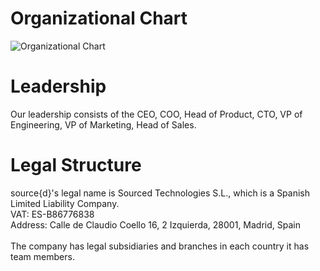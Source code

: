# Organizational Chart

![Organizational Chart](https://i.imgur.com/X1PslbS.png)

# Leadership

Our leadership consists of the CEO, COO, Head of Product, CTO, VP of Engineering, VP of Marketing, Head of Sales.

# Legal Structure

source{d}'s legal name is Sourced Technologies S.L., which is a Spanish Limited Liability Company.<br>
VAT: ES-B86776838<br>
Address: Calle de Claudio Coello 16, 2 Izquierda, 28001, Madrid, Spain<br>
<br>
The company has legal subsidiaries and branches in each country it has team members.
